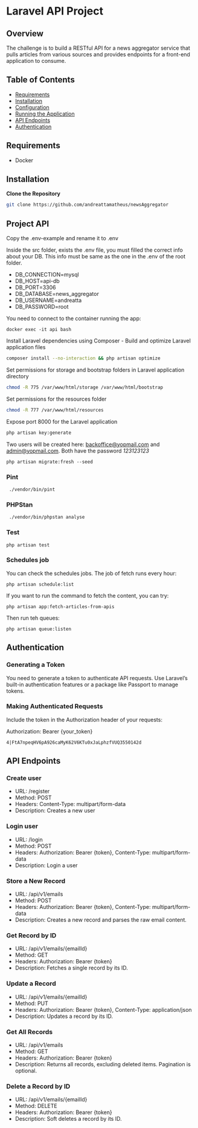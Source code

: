 # Laravel API Project

## Overview

The challenge is to build a RESTful API for a news aggregator service that pulls articles from various sources and provides endpoints for a front-end application to consume.

## Table of Contents

- [Requirements](#requirements)
- [Installation](#installation)
- [Configuration](#configuration)
- [Running the Application](#running-the-application)
- [API Endpoints](#api-endpoints)
- [Authentication](#authentication)

## Requirements

- Docker

## Installation

**Clone the Repository**

```bash
git clone https://github.com/andreattamatheus/newsAggregator
```

## Project API

Copy the .env-example and rename it to .env

Inside the src folder, exists the .env file, you must filled the correct info about your DB.
This info must be same as the one in the .env of the root folder.

- DB_CONNECTION=mysql
- DB_HOST=api-db
- DB_PORT=3306
- DB_DATABASE=news_aggregator
- DB_USERNAME=andreatta
- DB_PASSWORD=root

You need to connect to the container running the app:

```
docker exec -it api bash
```

Install Laravel dependencies using Composer - Build and optimize Laravel application files

```bash
composer install --no-interaction && php artisan optimize
```

Set permissions for storage and bootstrap folders in Laravel application directory

```bash
chmod -R 775 /var/www/html/storage /var/www/html/bootstrap
```

Set permissions for the resources folder

```bash
chmod -R 777 /var/www/html/resources
```

Expose port 8000 for the Laravel application

```bash
php artisan key:generate
```

Two users will be created here: backoffice@yopmail.com and admin@yopmail.com. Both have the password _123123123_

```
php artisan migrate:fresh --seed
```

### Pint

```
 ./vendor/bin/pint
```

### PHPStan

```
 ./vendor/bin/phpstan analyse
```

### Test

```
php artisan test
```

### Schedules job

You can check the schedules jobs. The job of fetch runs every hour:

```
php artisan schedule:list
```

If you want to run the command to fetch the content, you can try:

```
php artisan app:fetch-articles-from-apis
```

Then run teh queues:

```
php artisan queue:listen
```

## Authentication

### Generating a Token

You need to generate a token to authenticate API requests. Use Laravel’s built-in authentication features or a package like Passport to manage tokens.

### Making Authenticated Requests

Include the token in the Authorization header of your requests:

Authorization: Bearer {your_token}

```
4|FtA7npeqHV6pA926caMyK62V6KTu0xJaLphzfVUQ3550142d
```

## API Endpoints

### Create user

- URL: /register
- Method: POST
- Headers: Content-Type: multipart/form-data
- Description: Creates a new user

### Login user

- URL: /login
- Method: POST
- Headers: Authorization: Bearer {token}, Content-Type: multipart/form-data
- Description: Login a user

### Store a New Record

- URL: /api/v1/emails
- Method: POST
- Headers: Authorization: Bearer {token}, Content-Type: multipart/form-data
- Description: Creates a new record and parses the raw email content.

### Get Record by ID

- URL: /api/v1/emails/{emailId}
- Method: GET
- Headers: Authorization: Bearer {token}
- Description: Fetches a single record by its ID.

### Update a Record

- URL: /api/v1/emails/{emailId}
- Method: PUT
- Headers: Authorization: Bearer {token}, Content-Type: application/json
- Description: Updates a record by its ID.

### Get All Records

- URL: /api/v1/emails
- Method: GET
- Headers: Authorization: Bearer {token}
- Description: Returns all records, excluding deleted items. Pagination is optional.

### Delete a Record by ID

- URL: /api/v1/emails/{emailId}
- Method: DELETE
- Headers: Authorization: Bearer {token}
- Description: Soft deletes a record by its ID.
